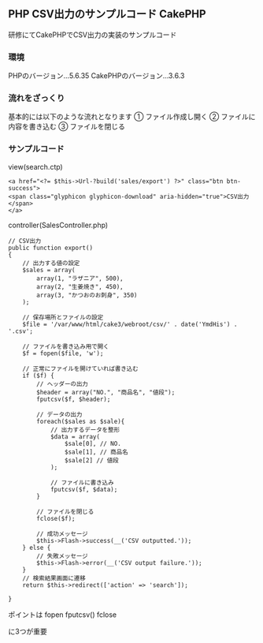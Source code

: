## PHP CSV出力のサンプルコード CakePHP

研修にてCakePHPでCSV出力の実装のサンプルコード

### 環境
PHPのバージョン...5.6.35
CakePHPのバージョン...3.6.3

### 流れをざっくり
基本的には以下のような流れとなります
① ファイル作成し開く
② ファイルに内容を書き込む
③ ファイルを閉じる

### サンプルコード
view(search.ctp)
```
<a href="<?= $this->Url-?build('sales/export') ?>" class="btn btn-success">
<span class="glyphicon glyphicon-download" aria-hidden="true">CSV出力</span>
</a>
```

controller(SalesController.php)
```
// CSV出力
public function export()
{
    // 出力する値の設定
    $sales = array(
        array(1, "ラザニア", 500),
        array(2, "生姜焼き", 450),
        array(3, "かつおのお刺身", 350)
    );

    // 保存場所とファイルの設定
    $file = '/var/www/html/cake3/webroot/csv/' . date('YmdHis') . '.csv';

    // ファイルを書き込み用で開く
    $f = fopen($file, 'w');

    // 正常にファイルを開けていれば書き込む
    if ($f) {
        // ヘッダーの出力
        $header = array("NO.", "商品名", "値段");
        fputcsv($f, $header);

        // データの出力
        foreach($sales as $sale){
            // 出力するデータを整形
            $data = array(
                $sale[0], // NO.
                $sale[1], // 商品名
                $sale[2] // 値段
            );

            // ファイルに書き込み
            fputcsv($f, $data);
        }

        // ファイルを閉じる
        fclose($f);

        // 成功メッセージ
        $this->Flash->success(__('CSV outputted.'));
    } else {
        // 失敗メッセージ
        $this->Flash->error(__('CSV output failure.'));
    }
    // 検索結果画面に遷移
    return $this->redirect(['action' => 'search']);

}

```

ポイントは
fopen
fputcsv()
fclose

に3つが重要